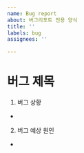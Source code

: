 ```yaml
---
name: Bug report
about: 버그리포트 전용 양식
title: ''
labels: bug
assignees: ''

---
```


# 버그 제목

1. 버그 상황
- 

2. 버그 예상 원인
-
